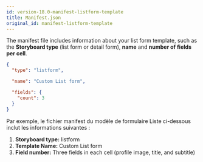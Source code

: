 ```yaml
---
id: version-18.0-manifest-listform-template
title: Manifest.json
original_id: manifest-listform-template
---
```


The manifest file includes information about your list form template, such as the **Storyboard type** (list form or detail form), **name** and **number of fields per cell**.

```json
{
  "type": "listform",

  "name": "Custom List form",

  "fields": {
    "count": 3
  }
}

```

Par exemple, le fichier manifest du modèle de formulaire Liste ci-dessous inclut les informations suivantes :

1. **Storyboard type:** listform
2. **Template Name:** Custom List form
3. **Field number:** Three fields in each cell (profile image, title, and subtitle)
